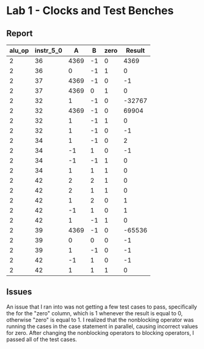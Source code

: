 # Lab 1 - Clocks and Test Benches 
## Report
| alu_op   | instr_5_0 | A    | B | zero    | Result |
| -------- | ------- | ------- | ------- | ------- | ------- |
| 2  | 36        | 4369| -1   | 0    | 4369    |
| 2 | 36         | 0| -1    | 1    | 0    |
| 2    | 37        | 4369| -1    | 0    | -1    |
| 2    | 37        | 4369| 0    | 1    | 0    |
| 2    | 32        | 1| -1    | 0    | -32767    |
| 2    | 32        | 4369| -1    | 0    | 69904    |
| 2    | 32        | 1| -1    | 1    | 0    |
| 2    | 32        | 1| -1    | 0    | -1    |
| 2    | 34        | 1| -1    | 0    | 2    |
| 2    | 34        | -1| 1    | 0    | -1    |
| 2    | 34        | -1| -1    | 1    | 0    |
| 2    | 34       | 1    | 1 | 1    | 0    |
| 2    | 42        | 2    | 2| 1    | 0    |
| 2    | 42        | 2    | 1| 1    | 0    |
| 2    | 42        | 1| 2    | 0    | 1    |
| 2    | 42        | -1| 1    | 0    | 1    |
| 2    | 42        | 1    | -1| 1    | 0    |
| 2    | 39        | 4369   | -1| 0    | -65536    |
| 2    | 39        | 0   | 0| 0    | -1    |
| 2    | 39        | 1    | -1| 0    | -1    |
| 2    | 42       | -1   | 1  | 0    | -1    |
| 2    | 42      | 1    | 1 | 1    | 0    |

## Issues
An issue that I ran into was not getting a few test cases to pass, specifically the for the "zero" column, which is 1 whenever the result is equal to 0, otherwise "zero" is equal to 1. I realized that the nonblocking operator was running the cases in the case statement in parallel, causing incorrect values for zero. After changing the nonblocking operators to blocking operators, I passed all of the test cases.
